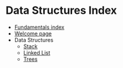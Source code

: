 # Data Structures Index

- [Fundamentals index](../1-Fundamentals/1.1-Introduction.md)<br>
- [Welcome page](../Welcome.md)<br>
- Data Structures
    - [Stack](./4.1-Stack/4.1.1-Introduction.md)<br>
    - [Linked List](./4.2-Linked_List/4.2.1-Introduction.md)<br>
    - [Trees](./4.3-Trees/4.3.1-Introduction.md)<br>
